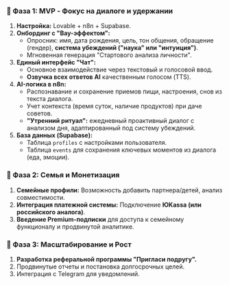 ### 🚀 Фаза 1: MVP - Фокус на диалоге и удержании
1.  **Настройка:** Lovable + n8n + Supabase.
2.  **Онбординг с "Вау-эффектом":**
    - Опросник: имя, дата рождения, цель, тон общения, обращение (гендер), **система убеждений ("наука" или "интуиция")**.
    - Мгновенная генерация "Стартового анализа личности".
3.  **Единый интерфейс "Чат":**
    - Основное взаимодействие через текстовый и голосовой ввод.
    - **Озвучка всех ответов AI** качественным голосом (TTS).
4.  **AI-логика в n8n:**
    - Распознавание и сохранение приемов пищи, настроения, снов из текста диалога.
    - Учет контекста (время суток, наличие продуктов) при даче советов.
    - **"Утренний ритуал":** ежедневный проактивный диалог с анализом дня, адаптированный под систему убеждений.
5.  **База данных (Supabase):**
    - Таблица `profiles` с настройками пользователя.
    - Таблица `events` для сохранения ключевых моментов из диалога (еда, эмоции).

### 🧱 Фаза 2: Семья и Монетизация
1.  **Семейные профили:** Возможность добавить партнера/детей, анализ совместимости.
2.  **Интеграция платежной системы:** Подключение **ЮKassa (или российского аналога)**.
3.  **Введение Premium-подписки** для доступа к семейному функционалу и продвинутой аналитике.

### 🧩 Фаза 3: Масштабирование и Рост
1.  **Разработка реферальной программы "Пригласи подругу".**
2.  Продвинутые отчеты и постановка долгосрочных целей.
3.  Интеграция с Telegram для уведомлений.
